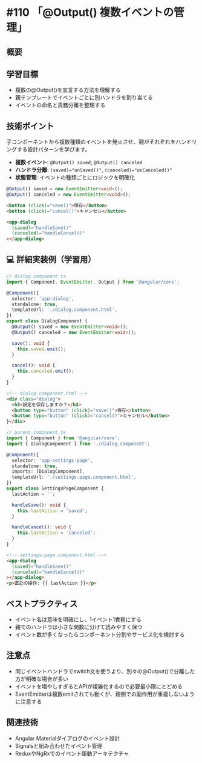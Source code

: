 # #110 「@Output() 複数イベントの管理」

## 概要

## 学習目標
- 複数の@Output()を宣言する方法を理解する
- 親テンプレートでイベントごとに別ハンドラを割り当てる
- イベントの命名と責務分離を整理する

## 技術ポイント

子コンポーネントから複数種類のイベントを発火させ、親がそれぞれをハンドリングする設計パターンを学びます。

- **複数イベント**: `@Output() saved`, `@Output() canceled`
- **ハンドラ分離**: `(saved)="onSaved()"`, `(canceled)="onCanceled()"`
- **状態管理**: イベントの種類ごとにロジックを明確化

```typescript
@Output() saved = new EventEmitter<void>();
@Output() canceled = new EventEmitter<void>();
```

```html
<button (click)="save()">保存</button>
<button (click)="cancel()">キャンセル</button>
```

```html
<app-dialog
  (saved)="handleSave()"
  (canceled)="handleCancel()"
></app-dialog>
```

## 💻 詳細実装例（学習用）
```typescript
// dialog.component.ts
import { Component, EventEmitter, Output } from '@angular/core';

@Component({
  selector: 'app-dialog',
  standalone: true,
  templateUrl: './dialog.component.html',
})
export class DialogComponent {
  @Output() saved = new EventEmitter<void>();
  @Output() canceled = new EventEmitter<void>();

  save(): void {
    this.saved.emit();
  }

  cancel(): void {
    this.canceled.emit();
  }
}
```

```html
<!-- dialog.component.html -->
<div class="dialog">
  <h3>設定を保存しますか？</h3>
  <button type="button" (click)="save()">保存</button>
  <button type="button" (click)="cancel()">キャンセル</button>
}</div>
```

```typescript
// parent.component.ts
import { Component } from '@angular/core';
import { DialogComponent } from './dialog.component';

@Component({
  selector: 'app-settings-page',
  standalone: true,
  imports: [DialogComponent],
  templateUrl: './settings-page.component.html',
})
export class SettingsPageComponent {
  lastAction = '';

  handleSave(): void {
    this.lastAction = 'saved';
  }

  handleCancel(): void {
    this.lastAction = 'canceled';
  }
}
```

```html
<!-- settings-page.component.html -->
<app-dialog
  (saved)="handleSave()"
  (canceled)="handleCancel()"
></app-dialog>
<p>直近の操作: {{ lastAction }}</p>
```

## ベストプラクティス
- イベント名は意味を明確にし、1イベント1責務にする
- 親でのハンドラは小さな関数に分けて読みやすく保つ
- イベント数が多くなったらコンポーネント分割やサービス化を検討する

## 注意点
- 同じイベントハンドラでswitch文を使うより、別々の@Output()で分離した方が明確な場合が多い
- イベントを増やしすぎるとAPIが複雑化するので必要最小限にとどめる
- EventEmitterは複数emitされても動くが、親側での副作用が重複しないように注意する

## 関連技術
- Angular Materialダイアログのイベント設計
- Signalsと組み合わせたイベント管理
- ReduxやNgRxでのイベント駆動アーキテクチャ
